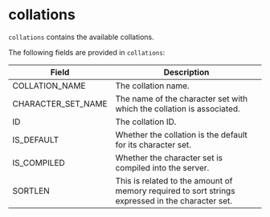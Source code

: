 # collations

`collations` contains the available collations.

The following fields are provided in `collations`:

| **Field**          | **Description**                                              |
| ------------------ | ------------------------------------------------------------ |
| COLLATION_NAME     | The collation name.                                          |
| CHARACTER_SET_NAME | The name of the character set with which the collation is associated. |
| ID                 | The collation ID.                                            |
| IS_DEFAULT         | Whether the collation is the default for its character set.  |
| IS_COMPILED        | Whether the character set is compiled into the server.       |
| SORTLEN            | This is related to the amount of memory required to sort strings expressed in the character set. |
